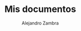 ---
title: "Mis documentos"
subtitle: ""
description: ""
layout: book
author: Alejandro Zambra
started: 2024-02-19
read: 2024-02-26
status: read
rating: 4
color: 
cover: 
pages: 208
progress: 0
link: http://www.anagrama-ed.es/libro/narrativas-hispanicas/mis-documentos/9788433997715/NH_524
---